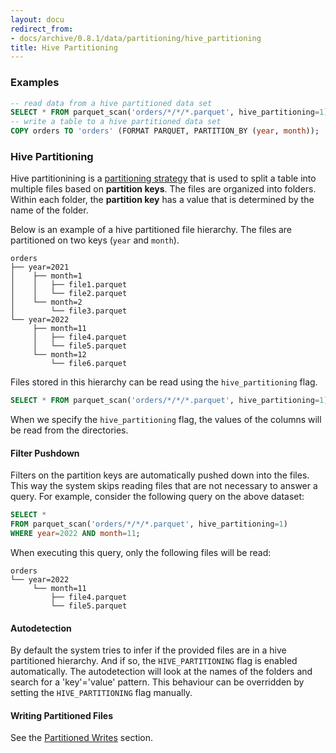 ```yaml
---
layout: docu
redirect_from:
- docs/archive/0.8.1/data/partitioning/hive_partitioning
title: Hive Partitioning
---
```


### Examples

```sql
-- read data from a hive partitioned data set
SELECT * FROM parquet_scan('orders/*/*/*.parquet', hive_partitioning=1);
-- write a table to a hive partitioned data set
COPY orders TO 'orders' (FORMAT PARQUET, PARTITION_BY (year, month));
```

### Hive Partitioning
Hive partitionining is a [partitioning strategy](https://en.wikipedia.org/wiki/Partition_(database)) that is used to split a table into multiple files based on **partition keys**. The files are organized into folders. Within each folder, the **partition key** has a value that is determined by the name of the folder. 

Below is an example of a hive partitioned file hierarchy. The files are partitioned on two keys (`year` and `month`).

```
orders
├── year=2021
│    ├── month=1
│    │   ├── file1.parquet
│    │   └── file2.parquet
│    └── month=2
│        └── file3.parquet
└── year=2022
     ├── month=11
     │   ├── file4.parquet
     │   └── file5.parquet
     └── month=12
         └── file6.parquet
```

Files stored in this hierarchy can be read using the `hive_partitioning` flag.

```sql
SELECT * FROM parquet_scan('orders/*/*/*.parquet', hive_partitioning=1);
```

When we specify the `hive_partitioning` flag, the values of the columns will be read from the directories.

#### Filter Pushdown
Filters on the partition keys are automatically pushed down into the files. This way the system skips reading files that are not necessary to answer a query. For example, consider the following query on the above dataset:

```sql
SELECT *
FROM parquet_scan('orders/*/*/*.parquet', hive_partitioning=1)
WHERE year=2022 AND month=11;
```

When executing this query, only the following files will be read:

```
orders
└── year=2022
     └── month=11
         ├── file4.parquet
         └── file5.parquet
```

#### Autodetection
By default the system tries to infer if the provided files are in a hive partitioned hierarchy. And if so, the `HIVE_PARTITIONING` flag is enabled automatically. The autodetection will look at the names of the folders and search for a 'key'='value' pattern. This behaviour can be overridden by setting the `HIVE_PARTITIONING` flag manually.

#### Writing Partitioned Files

See the [Partitioned Writes](partitioned_writes) section.